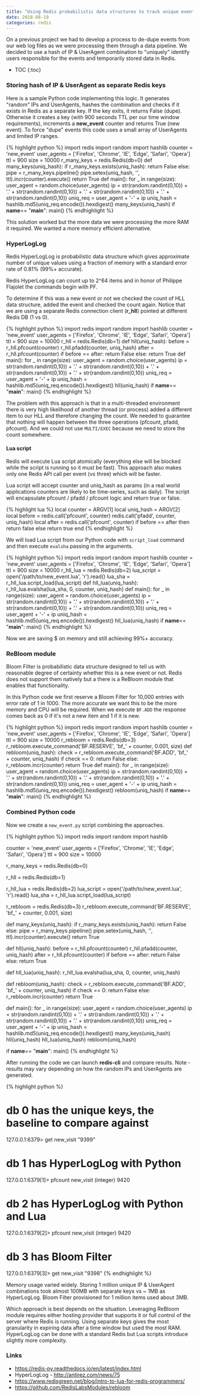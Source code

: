 ```yaml
---
title: "Using Redis probabilistic data structures to track unique events"
date: 2018-08-19
categories: redis
---
```


On a previous project we had to develop a process to  de-dupe events from our web log files as we were processing them through a data pipeline.  We decided to use a hash of IP & UserAgent combination to "uniquely" identify users responsible for the events and temporarily stored data in Redis.  

* TOC
{:toc}

### Storing hash of IP & UserAgent as separate Redis keys

Here is a sample Python code implementing this logic.  It generates "random" IPs and UserAgents, hashes the combination and checks if it exists in Redis as a separate key.  If the key exits, it returns False (dupe).  Otherwise it creates a key (with 900 seconds TTL per our time window requirements), increments a **new_event** counter and returns True (new event).  To force "dupe" events this code uses a small array of UserAgents and limited IP ranges.

{% highlight python %}
import redis
import random
import hashlib
counter = 'new_event'
user_agents = ['Firefox', 'Chrome', 'IE', 'Edge', 'Safari', 'Opera']
ttl = 900
size = 10000
r_many_keys = redis.Redis(db=0)
def many_keys(uniq_hash):
    if r_many_keys.exists(uniq_hash):
        return False
    else:
        pipe = r_many_keys.pipeline()
        pipe.setex(uniq_hash, '', ttl).incr(counter).execute()
        return True
def main():
    for _ in range(size):
        user_agent = random.choice(user_agents)
        ip = str(random.randint(0,10)) + '.' + str(random.randint(0,10)) +
          '.' + str(random.randint(0,10)) + '.' + str(random.randint(0,10))
        uniq_req = user_agent + '-' + ip
        uniq_hash = hashlib.md5(uniq_req.encode()).hexdigest()
        many_keys(uniq_hash)
if __name__== "__main__":
    main()
{% endhighlight %}

This solution worked but the more data we were processing the more RAM it required.  We wanted a more memory efficient alternative.  

### HyperLogLog

Redis HyperLogLog is probabilistic data structure which gives approximate number of unique values using a fraction of memory with a standard error rate of 0.81% (99%+ accurate).  

Redis HyperLogLog can count up to 2^64 items and in honor of Philippe Flajolet the commands begin with PF.

To determine if this was a new event or not we checked the count of HLL data structure, added the event and checked the count again.  Notice that we are using a separate Redis connection client (**r_hll**) pointed at different Redis DB (1 vs 0).  

{% highlight python %}
import redis
import random
import hashlib
counter = 'new_event'
user_agents = ['Firefox', 'Chrome', 'IE', 'Edge', 'Safari', 'Opera']
ttl = 900
size = 10000
r_hll = redis.Redis(db=1)
def hll(uniq_hash):
    before = r_hll.pfcount(counter)
    r_hll.pfadd(counter, uniq_hash)
    after = r_hll.pfcount(counter)
    if before == after:
        return False
    else:
        return True
def main():
    for _ in range(size):
        user_agent = random.choice(user_agents)
        ip = str(random.randint(0,10)) + '.' + str(random.randint(0,10)) +
          '.' + str(random.randint(0,10)) + '.' + str(random.randint(0,10))
        uniq_req = user_agent + '-' + ip
        uniq_hash = hashlib.md5(uniq_req.encode()).hexdigest()
        hll(uniq_hash)
if __name__== "__main__":
    main()
{% endhighlight %}

The problem with this approach is that in a multi-threaded environment there is very high likelihood of another thread (or process) added a different item to our HLL and therefore changing the count.  We needed to guarantee that nothing will happen between the three operations (pfcount, pfadd, pfcount).  And we could not use `MULTI/EXEC` because we need to store the count somewhere.  

#### Lua script

Redis will execute Lua script atomically (everything else will be blocked while the script is running so it must be fast).  This approach also makes only one Redis API call per event (vs three) which will be faster.

Lua script will accept counter and uniq_hash as params (in a real world applications counters are likely to be time-series, such as daily).  The script will encapsulate pfcount / pfadd / pfcount logic and return true or false.  

{% highlight lua %}
local counter = ARGV[1]
local uniq_hash = ARGV[2]
local before = redis.call('pfcount', counter)
redis.call('pfadd', counter, uniq_hash)
local after = redis.call('pfcount', counter)
if before == after then
  return false
else
  return true
end
{% endhighlight %}

We will load Lua script from our Python code with `script_load` command and then execute `evalsha` passing in the arguments.  

{% highlight python %}
import redis
import random
import hashlib
counter = 'new_event'
user_agents = ['Firefox', 'Chrome', 'IE', 'Edge', 'Safari', 'Opera']
ttl = 900
size = 10000
r_hll_lua = redis.Redis(db=2)
lua_script = open('/path/to/new_event.lua', 'r').read()
lua_sha = r_hll_lua.script_load(lua_script)
def hll_lua(uniq_hash):
    r_hll_lua.evalsha(lua_sha, 0, counter, uniq_hash)
def main():
    for _ in range(size):
        user_agent = random.choice(user_agents)
        ip = str(random.randint(0,10)) + '.' + str(random.randint(0,10)) +
          '.' + str(random.randint(0,10)) + '.' + str(random.randint(0,10))
        uniq_req = user_agent + '-' + ip
        uniq_hash = hashlib.md5(uniq_req.encode()).hexdigest()
        hll_lua(uniq_hash)
if __name__== "__main__":
    main()
{% endhighlight %}

Now we are saving $ on memory and still achieving 99%+ accuracy.  

### ReBloom module

Bloom Filter is probabilistic data structure designed to tell us with reasonable degree of certainty whether this is a new event or not.  Redis does not support them natively but a there is a ReBloom module that enables that functionality.  

In this Python code we first reserve a Bloom Filter for 10,000 entries with error rate of 1 in 1000.  The more accurate we want this to be the more memory and CPU will be required.  When we execute `BF.ADD` the response comes back as 0 if it's not a new item and 1 if it is new.  

{% highlight python %}
import redis
import random
import hashlib
counter = 'new_event'
user_agents = ['Firefox', 'Chrome', 'IE', 'Edge', 'Safari', 'Opera']
ttl = 900
size = 10000
r_rebloom = redis.Redis(db=3)
r_rebloom.execute_command('BF.RESERVE', 'bf_' + counter, 0.001, size)
def rebloom(uniq_hash):
    check = r_rebloom.execute_command('BF.ADD', 'bf_' + counter, uniq_hash)
    if check == 0:
        return False
    else:
        r_rebloom.incr(counter)
        return True
def main():
    for _ in range(size):
        user_agent = random.choice(user_agents)
        ip = str(random.randint(0,10)) + '.' + str(random.randint(0,10)) +
          '.' + str(random.randint(0,10)) + '.' + str(random.randint(0,10))
        uniq_req = user_agent + '-' + ip
        uniq_hash = hashlib.md5(uniq_req.encode()).hexdigest()
        rebloom(uniq_hash)
if __name__== "__main__":
    main()
{% endhighlight %}

### Combined Python code

Now we create a `new_event.py` script combining the approaches.  

{% highlight python %}
import redis
import random
import hashlib

counter = 'new_event'
user_agents = ['Firefox', 'Chrome', 'IE', 'Edge', 'Safari', 'Opera']
ttl = 900
size = 10000

r_many_keys = redis.Redis(db=0)

r_hll = redis.Redis(db=1)

r_hll_lua = redis.Redis(db=2)
lua_script = open('/path/to/new_event.lua', 'r').read()
lua_sha = r_hll_lua.script_load(lua_script)

r_rebloom = redis.Redis(db=3)
r_rebloom.execute_command('BF.RESERVE', 'bf_' + counter, 0.001, size)

def many_keys(uniq_hash):
    if r_many_keys.exists(uniq_hash):
        return False
    else:
        pipe = r_many_keys.pipeline()
        pipe.setex(uniq_hash, '', ttl).incr(counter).execute()
        return True

def hll(uniq_hash):
    before = r_hll.pfcount(counter)
    r_hll.pfadd(counter, uniq_hash)
    after = r_hll.pfcount(counter)
    if before == after:
        return False
    else:
        return True

def hll_lua(uniq_hash):
    r_hll_lua.evalsha(lua_sha, 0, counter, uniq_hash)

def rebloom(uniq_hash):
    check = r_rebloom.execute_command('BF.ADD', 'bf_' + counter, uniq_hash)
    if check == 0:
        return False
    else:
        r_rebloom.incr(counter)
        return True

def main():
    for _ in range(size):
        user_agent = random.choice(user_agents)
        ip = str(random.randint(0,10)) + '.' + str(random.randint(0,10)) +
          '.' + str(random.randint(0,10)) + '.' + str(random.randint(0,10))
        uniq_req = user_agent + '-' + ip
        uniq_hash = hashlib.md5(uniq_req.encode()).hexdigest()
        many_keys(uniq_hash)
        hll(uniq_hash)
        hll_lua(uniq_hash)
        rebloom(uniq_hash)

if __name__== "__main__":
    main()
{% endhighlight %}

After running the code we can launch **redis-cli** and compare results.  Note - results may vary depending on how the random IPs and UserAgents are generated.  

{% highlight python %}
# db 0 has the unique keys, the baseline to compare against
127.0.0.1:6379> get new_visit
"9399"
# db 1 has HyperLogLog with Python
127.0.0.1:6379[1]> pfcount new_visit
(integer) 9420
# db 2 has HyperLogLog with Python and Lua
127.0.0.1:6379[2]> pfcount new_visit
(integer) 9420
# db 3 has Bloom Filter
127.0.0.1:6379[3]> get new_visit
"9398"
{% endhighlight %}

Memory usage varied widely.  Storing 1 million unique IP & UserAgent combinations took almost 100MB with separate keys vs ~ 1MB as HyperLogLog.  Bloom Filter provisioned for 1 million items used about 3MB.  

Which approach is best depends on the situation.  Leveraging ReBloom module requires either hosting provider that supports it or full control of the server where Redis is running.  Using separate keys gives the most granularity in expiring data after a time window but used the most RAM.  HyperLogLog can be done with a standard Redis but Lua scripts introduce slightly more complexity.  

### Links
* https://redis-py.readthedocs.io/en/latest/index.html
* HyperLogLog - http://antirez.com/news/75
* https://www.redisgreen.net/blog/intro-to-lua-for-redis-programmers/
* https://github.com/RedisLabsModules/rebloom
